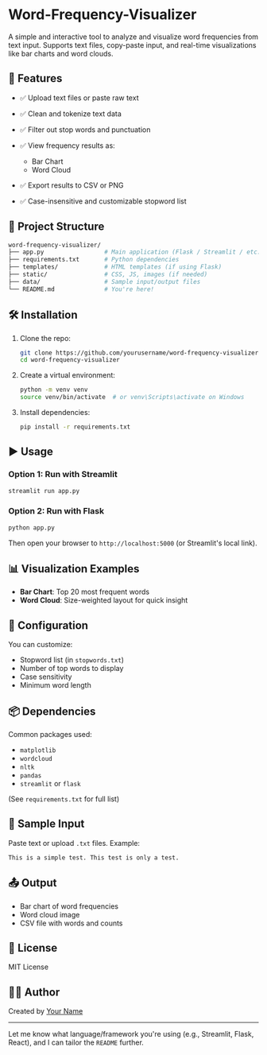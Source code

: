 # Word-Frequency-Visualizer
A simple and interactive tool to analyze and visualize word frequencies from text input. Supports text files, copy-paste input, and real-time visualizations like bar charts and word clouds.

## 🚀 Features

* ✅ Upload text files or paste raw text
* ✅ Clean and tokenize text data
* ✅ Filter out stop words and punctuation
* ✅ View frequency results as:

  * Bar Chart
  * Word Cloud
* ✅ Export results to CSV or PNG
* ✅ Case-insensitive and customizable stopword list

## 📂 Project Structure

```bash
word-frequency-visualizer/
├── app.py                 # Main application (Flask / Streamlit / etc.)
├── requirements.txt       # Python dependencies
├── templates/             # HTML templates (if using Flask)
├── static/                # CSS, JS, images (if needed)
├── data/                  # Sample input/output files
└── README.md              # You're here!
```

## 🛠️ Installation

1. Clone the repo:

   ```bash
   git clone https://github.com/yourusername/word-frequency-visualizer.git
   cd word-frequency-visualizer
   ```

2. Create a virtual environment:

   ```bash
   python -m venv venv
   source venv/bin/activate  # or venv\Scripts\activate on Windows
   ```

3. Install dependencies:

   ```bash
   pip install -r requirements.txt
   ```

## ▶️ Usage

### Option 1: Run with Streamlit

```bash
streamlit run app.py
```

### Option 2: Run with Flask

```bash
python app.py
```

Then open your browser to `http://localhost:5000` (or Streamlit's local link).

## 📊 Visualization Examples

* **Bar Chart**: Top 20 most frequent words
* **Word Cloud**: Size-weighted layout for quick insight

## 🔧 Configuration

You can customize:

* Stopword list (in `stopwords.txt`)
* Number of top words to display
* Case sensitivity
* Minimum word length

## 📦 Dependencies

Common packages used:

* `matplotlib`
* `wordcloud`
* `nltk`
* `pandas`
* `streamlit` or `flask`

(See `requirements.txt` for full list)

## 📁 Sample Input

Paste text or upload `.txt` files. Example:

```
This is a simple test. This test is only a test.
```

## 📤 Output

* Bar chart of word frequencies
* Word cloud image
* CSV file with words and counts

## 📃 License

MIT License

## 🙋‍♂️ Author

Created by [Your Name](https://github.com/yourusername)

---

Let me know what language/framework you're using (e.g., Streamlit, Flask, React), and I can tailor the `README` further.
